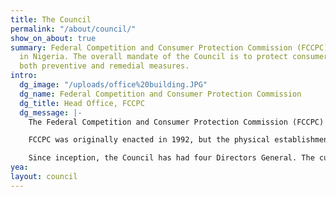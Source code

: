```yaml
---
title: The Council
permalink: "/about/council/"
show_on_about: true
summary: Federal Competition and Consumer Protection Commission (FCCPC) is the apex consumer protection agency
  in Nigeria. The overall mandate of the Council is to protect consumers by taking
  both preventive and remedial measures.
intro:
  dg_image: "/uploads/office%20building.JPG"
  dg_name: Federal Competition and Consumer Protection Commission
  dg_title: Head Office, FCCPC
  dg_message: |-
    The Federal Competition and Consumer Protection Commission (FCCPC) is the apex consumer protection agency in Nigeria. The Council was established by the Federal Competition and Consumer Protection Commission Act (FCCPCA) (Cap. 25, Laws of The Federation 2004). The overall mandate of the Council is to protect consumers by taking both preventive and remedial measures.

    FCCPC was originally enacted in 1992, but the physical establishment of the Council occurred in 1999. The Council operates across all sectors of the economy and has evolved over the years. From a single office in 1999, the Council now has zonal offices in the six geopolitical zones, and additional emerging strategic intervention offices in key locations for better coverage of the country. Currently, there are nine offices including the headquarters in Abuja. Zonal offices are controlled and coordinated from the headquarters.

    Since inception, the Council has had four Directors General. The current Director General is Babatunde Irukera.
yea: 
layout: council
---
```


